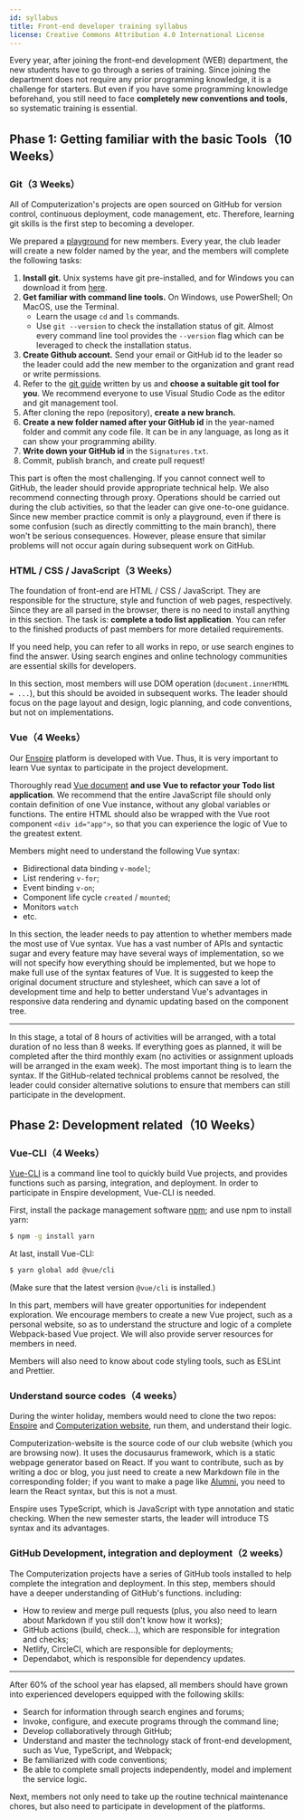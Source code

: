 ```yaml
---
id: syllabus
title: Front-end developer training syllabus
license: Creative Commons Attribution 4.0 International License
---
```


Every year, after joining the front-end development (WEB) department, the new students have to go through a series of training. Since joining the department does not require any prior programming knowledge, it is a challenge for starters. But even if you have some programming knowledge beforehand, you still need to face **completely new conventions and tools**, so systematic training is essential.

## Phase 1: Getting familiar with the basic Tools（10 Weeks）

### Git（3 Weeks）

All of Computerization's projects are open sourced on GitHub for version control, continuous deployment, code management, etc. Therefore, learning git skills is the first step to becoming a developer.

We prepared a [playground](https://github.com/Computerization/New-member-practice-commit) for new members. Every year, the club leader will create a new folder named by the year, and the members will complete the following tasks:

1. **Install git.** Unix systems have git pre-installed, and for Windows you can download it from [here](https://git-scm.com/download/win).
2. **Get familiar with command line tools.** On Windows, use PowerShell; On MacOS, use the Terminal.
   - Learn the usage `cd` and `ls` commands.
   - Use `git --version` to check the installation status of git. Almost every command line tool provides the `--version` flag which can be leveraged to check the installation status.
3. **Create Github account.** Send your email or GitHub id to the leader so the leader could add the new member to the organization and grant read or write permissions.
4. Refer to the [git guide](https://github.com/Computerization/New-member-practice-commit/blob/master/README.md) written by us and **choose a suitable git tool for you**. We recommend everyone to use Visual Studio Code as the editor and git management tool.
5. After cloning the repo (repository), **create a new branch.**
6. **Create a new folder named after your GitHub id** in the year-named folder and commit any code file. It can be in any language, as long as it can show your programming ability.
7. **Write down your GitHub id** in the `Signatures.txt`.
8. Commit, publish branch, and create pull request!

This part is often the most challenging. If you cannot connect well to GitHub, the leader should provide appropriate technical help. We also recommend connecting through proxy. Operations should be carried out during the club activities, so that the leader can give one-to-one guidance. Since new member practice commit is only a playground, even if there is some confusion (such as directly committing to the main branch), there won't be serious consequences. However, please ensure that similar problems will not occur again during subsequent work on GitHub.

### HTML / CSS / JavaScript（3 Weeks）

The foundation of front-end are HTML / CSS / JavaScript. They are responsible for the structure, style and function of web pages, respectively. Since they are all parsed in the browser, there is no need to install anything in this section. The task is: **complete a todo list application**. You can refer to the finished products of past members for more detailed requirements.

If you need help, you can refer to all works in repo, or use search engines to find the answer. Using search engines and online technology communities are essential skills for developers.

In this section, most members will use DOM operation (`document.innerHTML = ...`), but this should be avoided in subsequent works.
The leader should focus on the page layout and design, logic planning, and code conventions, but not on implementations.

### Vue（4 Weeks）

Our [Enspire](./enspire/what-is-enspire.md) platform is developed with Vue. Thus, it is very important to learn Vue syntax to participate in the project development.

Thoroughly read [Vue document](https://vuejs.org/v2/guide/) **and use Vue to refactor your Todo list application**. We recommend that the entire JavaScript file should only contain definition of one Vue instance, without any global variables or functions. The entire HTML should also be wrapped with the Vue root component `<div id="app">`, so that you can experience the logic of Vue to the greatest extent.

Members might need to understand the following Vue syntax:

- Bidirectional data binding `v-model`;
- List rendering `v-for`;
- Event binding `v-on`;
- Component life cycle `created` / `mounted`;
- Monitors `watch`
- etc.

In this section, the leader needs to pay attention to whether members made the most use of Vue syntax. Vue has a vast number of APIs and syntactic sugar and every feature may have several ways of implementation, so we will not specify how everything should be implemented, but we hope to make full use of the syntax features of Vue. It is suggested to keep the original document structure and stylesheet, which can save a lot of development time and help to better understand Vue's advantages in responsive data rendering and dynamic updating based on the component tree.

---

In this stage, a total of 8 hours of activities will be arranged, with a total duration of no less than 8 weeks. If everything goes as planned, it will be completed after the third monthly exam (no activities or assignment uploads will be arranged in the exam week). The most important thing is to learn the syntax. If the GitHub-related technical problems cannot be resolved, the leader could consider alternative solutions to ensure that members can still participate in the development.

## Phase 2: Development related（10 Weeks）

### Vue-CLI（4 Weeks）

[Vue-CLI](https://cli.vuejs.org/zh/guide/) is a command line tool to quickly build Vue projects, and provides functions such as parsing, integration, and deployment. In order to participate in Enspire development, Vue-CLI is needed.

First, install the package management software [npm](https://www.npmjs.com/get-npm); and use npm to install yarn:

```bash
$ npm -g install yarn
```

At last, install Vue-CLI:

```bash
$ yarn global add @vue/cli
```

(Make sure that the latest version `@vue/cli` is installed.)

In this part, members will have greater opportunities for independent exploration. We encourage members to create a new Vue project, such as a personal website, so as to understand the structure and logic of a complete Webpack-based Vue project. We will also provide server resources for members in need.

Members will also need to know about code styling tools, such as ESLint and Prettier.

### Understand source codes（4 weeks）

During the winter holiday, members would need to clone the two repos: [Enspire](https://github.com/Computerization/Enspire) and [Computerization website](https://github.com/Computerization/computerization.github.io), run them, and understand their logic.

Computerization-website is the source code of our club website (which you are browsing now). It uses the docusaurus framework, which is a static webpage generator based on React. If you want to contribute, such as by writing a doc or blog, you just need to create a new Markdown file in the corresponding folder; if you want to make a page like [Alumni](/Alumni), you need to learn the React syntax, but this is not a must.

Enspire uses TypeScript, which is JavaScript with type annotation and static checking. When the new semester starts, the leader will introduce TS syntax and its advantages.

### GitHub Development, integration and deployment（2 weeks）

The Computerization projects have a series of GitHub tools installed to help complete the integration and deployment. In this step, members should have a deeper understanding of GitHub's functions. including:

- How to review and merge pull requests (plus, you also need to learn about Markdown if you still don't know how it works);
- GitHub actions (build, check...), which are responsible for integration and checks;
- Netlify, CircleCI, which are responsible for deployments;
- Dependabot, which is responsible for dependency updates.

---

After 60% of the school year has elapsed, all members should have grown into experienced developers equipped with the following skills:

- Search for information through search engines and forums;
- Invoke, configure, and execute programs through the command line;
- Develop collaboratively through GitHub;
- Understand and master the technology stack of front-end development, such as Vue, TypeScript, and Webpack;
- Be familiarized with code conventions;
- Be able to complete small projects independently, model and implement the service logic.

Next, members not only need to take up the routine technical maintenance chores, but also need to participate in development of the platforms.
